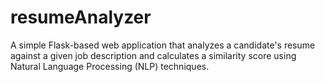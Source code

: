 # resumeAnalyzer
A simple Flask-based web application that analyzes a candidate's resume against a given job description and calculates a similarity score using Natural Language Processing (NLP) techniques.
